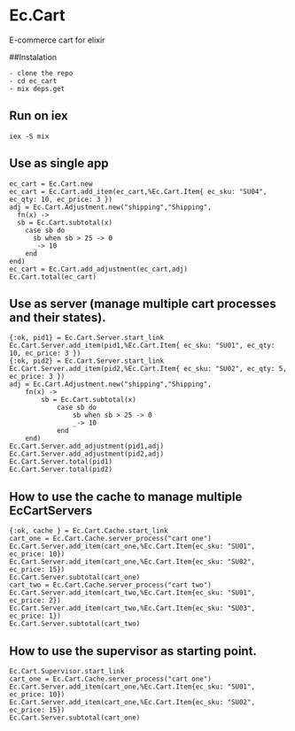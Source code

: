 # Ec.Cart

E-commerce cart for elixir

##Instalation

    - clone the repo
    - cd ec_cart
    - mix deps.get

## Run on iex

    iex -S mix

## Use as single app

    ec_cart = Ec.Cart.new
    ec_cart = Ec.Cart.add_item(ec_cart,%Ec.Cart.Item{ ec_sku: "SU04", ec_qty: 10, ec_price: 3 })
    adj = Ec.Cart.Adjustment.new("shipping","Shipping", 
      fn(x) ->
      sb = Ec.Cart.subtotal(x)
        case sb do
          sb when sb > 25 -> 0
          _-> 10
        end
    end)
    ec_cart = Ec.Cart.add_adjustment(ec_cart,adj)
    Ec.Cart.total(ec_cart)


## Use as server (manage multiple cart processes and their states).

    {:ok, pid1} = Ec.Cart.Server.start_link
    Ec.Cart.Server.add_item(pid1,%Ec.Cart.Item{ ec_sku: "SU01", ec_qty: 10, ec_price: 3 })
    {:ok, pid2} = Ec.Cart.Server.start_link
    Ec.Cart.Server.add_item(pid2,%Ec.Cart.Item{ ec_sku: "SU02", ec_qty: 5, ec_price: 3 })
    adj = Ec.Cart.Adjustment.new("shipping","Shipping",
        fn(x) ->
            sb = Ec.Cart.subtotal(x)
                case sb do
                    sb when sb > 25 -> 0
                    _-> 10
                end
        end)
    Ec.Cart.Server.add_adjustment(pid1,adj)
    Ec.Cart.Server.add_adjustment(pid2,adj)
    Ec.Cart.Server.total(pid1)
    Ec.Cart.Server.total(pid2)

## How to use the cache to manage multiple EcCartServers

    {:ok, cache } = Ec.Cart.Cache.start_link
    cart_one = Ec.Cart.Cache.server_process("cart one")
    Ec.Cart.Server.add_item(cart_one,%Ec.Cart.Item{ec_sku: "SU01", ec_price: 10})
    Ec.Cart.Server.add_item(cart_one,%Ec.Cart.Item{ec_sku: "SU02", ec_price: 15})
    Ec.Cart.Server.subtotal(cart_one)
    cart_two = Ec.Cart.Cache.server_process("cart two")
    Ec.Cart.Server.add_item(cart_two,%Ec.Cart.Item{ec_sku: "SU01", ec_price: 2})
    Ec.Cart.Server.add_item(cart_two,%Ec.Cart.Item{ec_sku: "SU03", ec_price: 1})
    Ec.Cart.Server.subtotal(cart_two)

## How to use the supervisor as starting point.

    Ec.Cart.Supervisor.start_link
    cart_one = Ec.Cart.Cache.server_process("cart one")
    Ec.Cart.Server.add_item(cart_one,%Ec.Cart.Item{ec_sku: "SU01", ec_price: 10})
    Ec.Cart.Server.add_item(cart_one,%Ec.Cart.Item{ec_sku: "SU02", ec_price: 15})
    Ec.Cart.Server.subtotal(cart_one)
